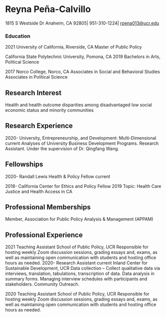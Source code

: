 # Reyna Peña-Calvillo 
1815 S Westside Dr Anaheim, CA 92805| 951-310-1224| rpena013@ucr.edu

### Education 

2021		University of California, Riverside, CA
		Master of Public Policy 

California State Polytechnic University, Pomona, CA 
2019		Bachelors in Arts, Political Science 

2017		Norco College, Norco, CA 
		Associates in Social and Behavioral Studies 
		Associates in Political Science 

## Research Interest 

Health and health outcome disparities among disadvantaged low social economic status and minority communities

## Research Experience 

2020-	University, Entrepreneurship, and Development: Multi-Dimensional
current	Analyses of University Business Development Programs. Research Assistant. Under the supervision of Dr. Qingfang Wang. 

## Fellowships 

2020-		Randall Lewis Health & Policy Fellow 
current 	

2018-		California Center for Ethics and Policy Fellow 
2019		 Topic: Health Care Justice and Health Access in CA	

## Professional Memberships

Member, Association for Public Policy Analysis & Management (APPAM)  

## Professional Experience 

2021		Teaching Assistant 
		School of Public Policy, UCR
Responsible for hosting weekly Zoom discussion sessions, grading essays and, exams, as well as maintaining open communication with students and hosting office hours as needed. 
2020-		Research Assistant 
current 	Inland Center for Sustainable Development, UCR
Data collection – Collect qualitative data via interviews, translation, tabulations, transcription of data. Data analysis in summary forms. Managing interview schedules with participants and stakeholders. Community Outreach. 

2020		Teaching Assistant 
		School of Public Policy, UCR
Responsible for hosting weekly Zoom discussion sessions, grading essays and, exams, as well as maintaining open communication with students and hosting office hours as needed. 




